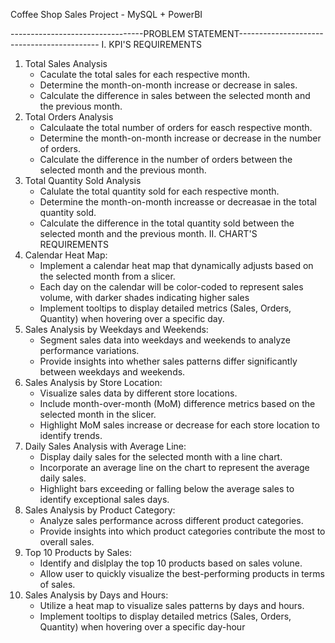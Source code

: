 Coffee Shop Sales Project - MySQL + PowerBI

---------------------------------PROBLEM STATEMENT-------------------------------------------
I. KPI'S REQUIREMENTS
  1. Total Sales Analysis
     - Caculate the total sales for each respective month.
     - Determine the month-on-month increase or decrease in sales.
     - Calculate the difference in sales between the selected month and the previous month.
  2. Total Orders Analysis
     - Calculaate the total number of orders for easch respective month.
     - Determine the month-on-month increase or decrease in the number of orders.
     - Calculate the difference in the number of orders between the selected month and the previous month.
  3. Total Quantity Sold Analysis
     - Calulate the total quantity sold for each respective month.
     - Determine the month-on-month increasse or decreasae in the total quantity sold.
     - Calculate the difference in the total quantity sold between the selected month and the previous month.
II.  CHART'S REQUIREMENTS
  1. Calendar Heat Map:
     - Implement a calendar heat map that dynamically adjusts based on the selected month from a slicer.
     - Each day on the calendar will be color-coded to represent sales volume, with darker shades indicating higher sales
     - Implement tooltips to display detailed metrics (Sales, Orders, Quantity) when hovering over a specific day.
  2. Sales Analysis by Weekdays and Weekends:
     - Segment sales data into weekdays and weekends to analyze performance variations.
     - Provide insights into whether sales patterns differ significantly between weekdays and weekends.
  3. Sales Analysis by Store Location:
     - Visualize sales data by different store locations.
     - Include month-over-month (MoM) difference metrics based on the selected month in the slicer.
     - Highlight MoM sales increase or decrease for each store location to identify trends.
  4. Daily Sales Analysis with Average Line:
     - Display daily sales for the selected month with a line chart.
     - Incorporate an average line on the chart to represent the average daily sales.
     - Highlight bars exceeding or falling below the average sales to identify exceptional sales days.
  5. Sales Analysis by Product Category:
     - Analyze sales performance across different product categories.
     - Provide insights into which product categories contribute the most to overall sales.
  6. Top 10 Products by Sales:
     - Identify and dislplay the top 10 products based on sales volune.
     - Allow user to quickly visualize the best-performing products in terms of sales.
  7. Sales Analysis by Days and Hours:
     - Utilize a heat map to visualize sales patterns by days and hours.
     - Implement tooltips to display detailed metrics (Sales, Orders, Quantity) when hovering over a specific day-hour
